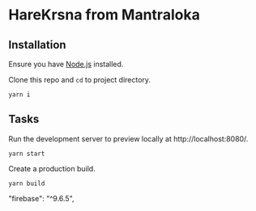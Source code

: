 # HareKrsna from Mantraloka


## Installation

Ensure you have [Node.js](https://nodejs.org) installed.

Clone this repo and `cd` to project directory.

```
yarn i
```

## Tasks

Run the development server to preview locally at http://localhost:8080/.

```
yarn start
```

Create a production build.

```
yarn build
```





"firebase": "^9.6.5",